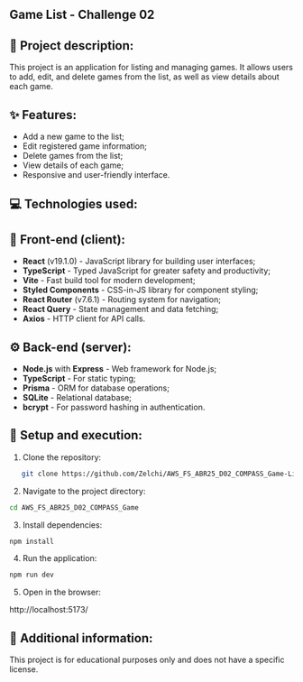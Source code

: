 ## Game List - Challenge 02
##  📜 Project description:

This project is an application for listing and managing games. It allows users to add, edit, and delete games from the list, as well as view details about each game.
## ✨ Features:

- Add a new game to the list;
- Edit registered game information;
- Delete games from the list;
- View details of each game;
- Responsive and user-friendly interface.
## 💻 Technologies used:
## 🎨 Front-end (client):

- **React** (v19.1.0) - JavaScript library for building user interfaces;
- **TypeScript** - Typed JavaScript for greater safety and productivity;
- **Vite** - Fast build tool for modern development;
- **Styled Components** - CSS-in-JS library for component styling;
- **React Router** (v7.6.1) - Routing system for navigation;
- **React Query** - State management and data fetching;
- **Axios** - HTTP client for API calls.
## ⚙️ Back-end (server):

- **Node.js** with **Express** - Web framework for Node.js;
- **TypeScript** - For static typing;
- **Prisma** - ORM for database operations;
- **SQLite** - Relational database;
- **bcrypt** - For password hashing in authentication.
##  🔧 Setup and execution:

1. Clone the repository:

```bash
   git clone https://github.com/Zelchi/AWS_FS_ABR25_D02_COMPASS_Game-List 
```

2. Navigate to the project directory:

```bash
cd AWS_FS_ABR25_D02_COMPASS_Game
```

3. Install dependencies:

```bash
npm install
```

4. Run the application:

```bash
npm run dev
```

5. Open in the browser:

http://localhost:5173/



## 📌 Additional information:

This project is for educational purposes only and does not have a specific license.
